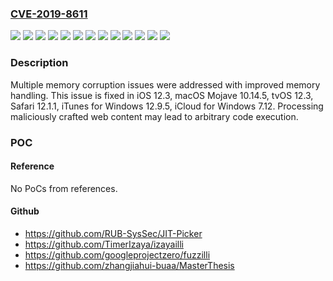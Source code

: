 ### [CVE-2019-8611](https://cve.mitre.org/cgi-bin/cvename.cgi?name=CVE-2019-8611)
![](https://img.shields.io/static/v1?label=Product&message=Safari&color=blue)
![](https://img.shields.io/static/v1?label=Product&message=iCloud%20for%20Windows&color=blue)
![](https://img.shields.io/static/v1?label=Product&message=iOS&color=blue)
![](https://img.shields.io/static/v1?label=Product&message=iTunes%20for%20Windows&color=blue)
![](https://img.shields.io/static/v1?label=Product&message=macOS&color=blue)
![](https://img.shields.io/static/v1?label=Product&message=tvOS&color=blue)
![](https://img.shields.io/static/v1?label=Version&message=%3C%20%20iTunes%20for%20Windows%2012.9.5%20&color=brighgreen)
![](https://img.shields.io/static/v1?label=Version&message=%3C%20Safari%2012.1.1%20&color=brighgreen)
![](https://img.shields.io/static/v1?label=Version&message=%3C%20iCloud%20for%20Windows%207.12%20&color=brighgreen)
![](https://img.shields.io/static/v1?label=Version&message=%3C%20iOS%2012.3%20&color=brighgreen)
![](https://img.shields.io/static/v1?label=Version&message=%3C%20macOS%20Mojave%2010.14.5%20&color=brighgreen)
![](https://img.shields.io/static/v1?label=Version&message=%3C%20tvOS%2012.3%20&color=brighgreen)
![](https://img.shields.io/static/v1?label=Vulnerability&message=Processing%20maliciously%20crafted%20web%20content%20may%20lead%20to%20arbitrary%20code%20execution&color=brighgreen)

### Description

Multiple memory corruption issues were addressed with improved memory handling. This issue is fixed in iOS 12.3, macOS Mojave 10.14.5, tvOS 12.3, Safari 12.1.1, iTunes for Windows 12.9.5, iCloud for Windows 7.12. Processing maliciously crafted web content may lead to arbitrary code execution.

### POC

#### Reference
No PoCs from references.

#### Github
- https://github.com/RUB-SysSec/JIT-Picker
- https://github.com/TimerIzaya/izayailli
- https://github.com/googleprojectzero/fuzzilli
- https://github.com/zhangjiahui-buaa/MasterThesis


